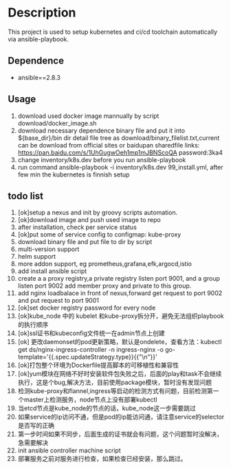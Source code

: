 # Description
This project is used to setup kubernetes and ci/cd toolchain automatically via ansible-playbook.

## Dependence
- ansible==2.8.3

## Usage
1. download used docker image mannually by script download/docker_image.sh
2. download necessary dependence binary file and put it into ${base_dir}/bin dir detail file tree as download/binary_filelist.txt,current can be download from official sites or baidupan sharedfile links: https://pan.baidu.com/s/1UhGugwOeh1mp1mJBNScoQA password:3ka4
3. change inventory/k8s.dev before you run ansible-playbook
4. run command ansible-playbook -i inventory/k8s.dev 99_install.yml, after few min the kubernetes is finnish setup

##  todo list
1. [ok]setup a nexus and init by groovy scripts automation. 
2. [ok]download image and push used image to repo
3. after installation, check per service status
4. [ok]put some of service config to configmap: kube-proxy
5. download binary file and put file to dir by script
6. multi-version support
7. helm support
8. more addon support, eg prometheus,grafana,efk,argocd,istio
9. add install ansible script
10. create a a proxy registry,a private registry listen port 9001, and a group listen port 9002 add member proxy and private to this group.
11. add nginx loadbalace in front of nexus,forward get request to port 9002 and put request to port 9001
12. [ok]set docker registry password for every node
13. [ok]kube_node 中的 kubelet 和kube-proxy拆分开，避免无法组织playbook的执行顺序
14. [ok]ssl证书和kubeconfig文件统一在admin节点上创建
15. [ok] 更改daemonset的pod更新策略，默认是ondelete，查看方法：kubectl get ds/nginx-ingress-controller -n ingress-nginx -o go-template='{{.spec.updateStrategy.type}}{{"\n"}}'
16. [ok]打包整个环境为Dockerfile提高脚本的可移植性和兼容性
17. [ok]yum模块在网络不好时安装软件包失败之后，后面的play和task不会继续执行，这是个bug,解决方法，目前使用package模块，暂时没有发现问题
18. 检测kube-proxy和flannel,ingress等启动的检测方式有问题，目前检测第一个master上检测服务，node节点上没有部署kubectl
19. 当etcd节点是kube_node的节点的话，kube_node这一步需要跳过
20. 如果service的ip访问不通，但是pod的ip能访问通，请注意service的selector是否写的正确
21. 第一步时间如果不同步，后面生成的证书就会有问题，这个问题暂时没解决，急需要解决
22. init ansible controller machine script
23. 部署服务之前对服务进行检查，如果检查已经安装，那么跳过。
